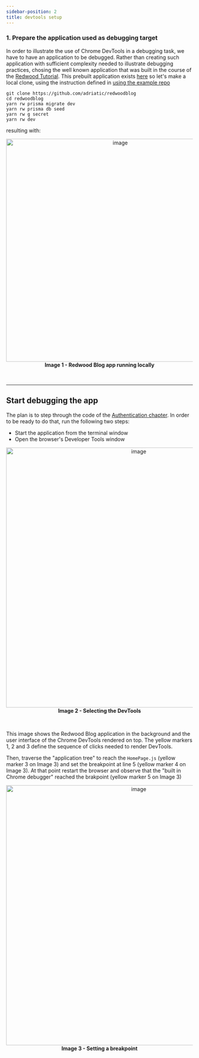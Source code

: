 ```yaml
---
sidebar-position: 2
title: devtools setup
---
```


### 1. Prepare the application used as debugging target

In order to illustrate the use of Chrome DevTools in a debugging task, we have to have an application to be debugged. Rather than creating such application with sufficient complexity needed to illustrate debugging practices, chosing the well known application that was built in the course of the [Redwood Tutorial](https://redwoodjs.com/docs/tutorial/foreword). This prebuilt application exists
 [here](https://github.com/adriatic/redwoodblog) so let's make a local clone, using the instruction defined in [using the example repo](https://redwoodjs.com/docs/tutorial/intermission#using-the-example-repo-recommended)

```
git clone https://github.com/adriatic/redwoodblog
cd redwoodblog
yarn rw prisma migrate dev
yarn rw prisma db seed
yarn rw g secret
yarn rw dev
```
resulting with:

<p align="center">
<img width="600" alt="image" src="https://user-images.githubusercontent.com/2712405/166114124-54b0daa6-130d-49d2-997a-f0cb814e158b.png"/>
<br/>
<b>Image 1 - Redwood Blog app running locally</b>
</p>
<br/>

---

## Start debugging the app

The plan is to step through the code of the [Authentication chapter](https://redwoodjs.com/docs/tutorial/chapter4/authentication). In order to be ready to do that, run the following two steps:

- Start the application from the terminal window
- Open the browser's Developer Tools window

<p align="center">
<img width="700" alt="image" src="https://user-images.githubusercontent.com/2712405/166124153-eb3ca0ac-1054-45cf-b9e1-5143323fcfc5.png"/>
<br/>
<b>Image 2 - Selecting the DevTools </b>
</p>
<br/>

This image shows the Redwood Blog application in the background and the user interface of the Chrome DevTools rendered on top. The yellow markers 1, 2 and 3 define the sequence of clicks needed to render DevTools.

Then, traverse the "application tree" to reach the `HomePage.js` (yellow marker 3 on Image 3) and set the breakpoint at line 5 (yellow marker 4 on Image 3). At that point restart the browser and observe that the "built in Chrome debugger" reached the brakpoint (yellow marker 5 on Image 3)
<br/>


<p align="center">
<img width="700" alt="image" src="https://user-images.githubusercontent.com/2712405/166124289-5642d716-944f-4f4f-b463-ef83d4be710a.png"/>
<br/>
<b>Image 3 - Setting a breakpoint</b>
</p>
<br/>

